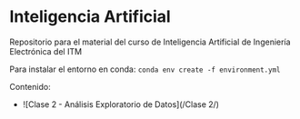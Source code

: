 # Inteligencia Artificial

Repositorio para el material del curso de Inteligencia Artificial de Ingeniería Electrónica del ITM

Para instalar el entorno en conda: `conda env create -f environment.yml`

Contenido:

- ![Clase 2 - Análisis Exploratorio de Datos](/Clase 2/)
